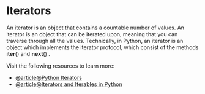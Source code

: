 # Iterators

An iterator is an object that contains a countable number of values. An iterator is an object that can be iterated upon, meaning that you can traverse through all the values. Technically, in Python, an iterator is an object which implements the iterator protocol, which consist of the methods **iter**() and **next**() .

Visit the following resources to learn more:

- [@article@Python Iterators](https://www.programiz.com/python-programming/iterator)
- [@article@Iterators and Iterables in Python](https://realpython.com/python-iterators-iterables/)